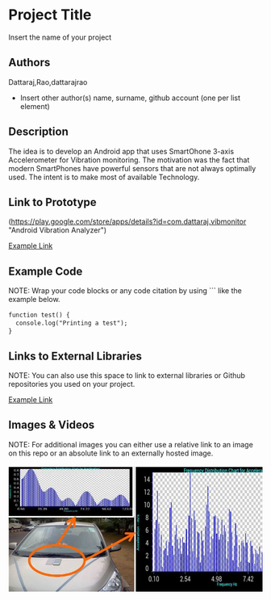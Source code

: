 # Project Title
Insert the name of your project

## Authors
Dattaraj,Rao,dattarajrao
- Insert other author(s) name, surname, github account (one per list element)

## Description
The idea is to develop an Android app that uses SmartOhone 3-axis Accelerometer for Vibration monitoring. The motivation was the fact that modern SmartPhones have powerful sensors that are not always optimally used. The intent is to make most of available Technology.

## Link to Prototype
(https://play.google.com/store/apps/details?id=com.dattaraj.vibmonitor "Android Vibration Analyzer")

[Example Link](http://www.google.com "Example Link")

## Example Code
NOTE: Wrap your code blocks or any code citation by using ``` like the example below.
```
function test() {
  console.log("Printing a test");
}
```
## Links to External Libraries
 NOTE: You can also use this space to link to external libraries or Github repositories you used on your project.

[Example Link](http://www.google.com "Example Link")

## Images & Videos
NOTE: For additional images you can either use a relative link to an image on this repo or an absolute link to an externally hosted image.

![Example Image](project_images/cover.jpg?raw=true "Vibration Analyzer")
